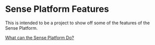 # Sense Platform Features 

This is intended to be a project to show off some
of the features of the Sense Platform.

[What can the Sense Platform Do?](https://senseplatform.com/ryanswanstrom/what-can-sense-platform-do/jobs/what-can-the-sense-platform-do)